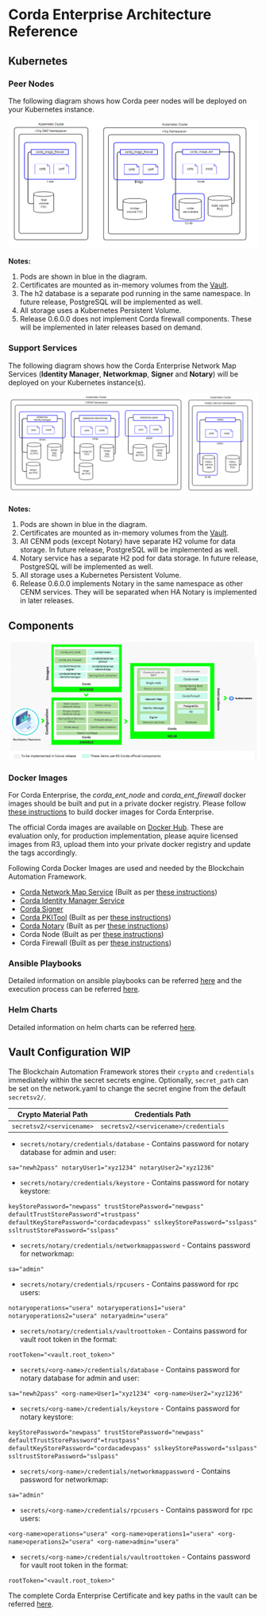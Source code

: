 [//]: # (##############################################################################################)
[//]: # (Copyright Accenture. All Rights Reserved.)
[//]: # (SPDX-License-Identifier: Apache-2.0)
[//]: # (##############################################################################################)

# Corda Enterprise Architecture Reference

## Kubernetes
### Peer Nodes
The following diagram shows how Corda peer nodes will be deployed on your Kubernetes instance.

![Figure: R3 Corda Enterprise Kubernetes Deployment - Peers](../_static/corda-ent-node.png)

**Notes:**
1. Pods are shown in blue in the diagram.
1. Certificates are mounted as in-memory volumes from the [Vault](#vault-config).
1. The h2 database is a separate pod running in the same namespace. In future release, PostgreSQL will be implemented as well.
1. All storage uses a Kubernetes Persistent Volume.
1. Release 0.6.0.0 does not implement Corda firewall components. These will be implemented in later releases based on demand.

### Support Services
The following diagram shows how the Corda Enterprise Network Map Services (**Identity Manager**, **Networkmap**, **Signer** and **Notary**) will be deployed on your Kubernetes instance(s).

![Figure: R3 Corda Kubernetes Deployment - CENM Services](../_static/corda-ent-support-services.png)

**Notes:**
1. Pods are shown in blue in the diagram.
1. Certificates are mounted as in-memory volumes from the [Vault](#vault-config).
1. All CENM pods (except Notary) have separate H2 volume for data storage. In future release, PostgreSQL will be implemented as well.
1. Notary service has a separate H2 pod for data storage. In future release, PostgreSQL will be implemented as well.
1. All storage uses a Kubernetes Persistent Volume.
1. Release 0.6.0.0 implements Notary in the same namespace as other CENM services. They will be separated when HA Notary is implemented in later releases.

## Components
![Figure: Corda Enterprise Components](../../images/hyperledger-bevel-corda-ent.png)

### Docker Images

For Corda Enterprise, the *corda_ent_node* and *corda_ent_firewall* docker images should be built and put in a private docker registry. Please follow [these instructions](https://github.com/Accenture-BAF/corda-kubernetes-deployment/tree/main/docker-images) to build docker images for Corda Enterprise. 

The official Corda images are available on [Docker Hub](https://hub.docker.com/u/corda). These are evaluation only, for production implementation, please aquire licensed images from R3, upload them into your private docker registry and update the tags accordingly.

Following Corda Docker Images are used and needed by the Blockchain Automation Framework.
* [Corda Network Map Service](https://hub.docker.com/r/corda/enterprise-networkmap) (Built as per [these instructions](https://github.com/hyperledger-labs/blockchain-automation-framework/tree/main/platforms/r3-corda-ent/images))
* [Corda Identity Manager Service](https://hub.docker.com/r/corda/enterprise-identitymanager)
* [Corda Signer](https://hub.docker.com/r/corda/enterprise-signer)
* [Corda PKITool](https://hub.docker.com/r/corda/enterprise-pkitool) (Built as per [these instructions](https://github.com/hyperledger-labs/blockchain-automation-framework/tree/main/platforms/r3-corda-ent/images))
* [Corda Notary](https://hub.docker.com/r/corda/notary) (Built as per [these instructions](https://github.com/hyperledger-labs/blockchain-automation-framework/tree/main/platforms/r3-corda-ent/images))
* Corda Node (Built as per [these instructions](https://github.com/Accenture-BAF/corda-kubernetes-deployment/tree/main/docker-images))
* Corda Firewall (Built as per [these instructions](https://github.com/Accenture-BAF/corda-kubernetes-deployment/tree/main/docker-images))

### Ansible Playbooks

Detailed information on ansible playbooks can be referred [here](../developer/corda-ent-ansible) and the execution process can be referred [here](../operations/setting_dlt.md).

### Helm Charts
Detailed information on helm charts can be referred [here](../developer/corda-ent-helmcharts.md).


<a name="vault-config"></a>
## Vault Configuration WIP
The Blockchain Automation Framework stores their `crypto` and `credentials` immediately within the secret secrets engine.
Optionally, `secret_path` can be set on the network.yaml to change the secret engine from the default `secretsv2/`.

| Crypto Material Path | Credentials Path     |
|----------------------|----------------------|
| `secretsv2/<servicename>`      | `secretsv2/<servicename>/credentials` |

*  `secrets/notary/credentials/database` - Contains password for notary database for admin and user:

```
sa="newh2pass" notaryUser1="xyz1234" notaryUser2="xyz1236"
```
*  `secrets/notary/credentials/keystore` - Contains password for notary keystore:

```
keyStorePassword="newpass" trustStorePassword="newpass" defaultTrustStorePassword"=trustpass" defaultKeyStorePassword="cordacadevpass" sslkeyStorePassword="sslpass" ssltrustStorePassword="sslpass"
```
*  `secrets/notary/credentials/networkmappassword` - Contains password for networkmap:

```
sa="admin"
```
*  `secrets/notary/credentials/rpcusers` - Contains password for rpc users:
```
notaryoperations="usera" notaryoperations1="usera" notaryoperations2="usera" notaryadmin="usera"
```
*  `secrets/notary/credentials/vaultroottoken` - Contains password for vault root token in the format:

```
rootToken="<vault.root_token>"
```
*  `secrets/<org-name>/credentials/database` - Contains password for notary database for admin and user:

```
sa="newh2pass" <org-name>User1="xyz1234" <org-name>User2="xyz1236"
```
*  `secrets/<org-name>/credentials/keystore` - Contains password for notary keystore:

```
keyStorePassword="newpass" trustStorePassword="newpass" defaultTrustStorePassword"=trustpass" defaultKeyStorePassword="cordacadevpass" sslkeyStorePassword="sslpass" ssltrustStorePassword="sslpass"
```
*  `secrets/<org-name>/credentials/networkmappassword` - Contains password for networkmap:

```
sa="admin"
```
*  `secrets/<org-name>/credentials/rpcusers` - Contains password for rpc users:

```
<org-name>operations="usera" <org-name>operations1="usera" <org-name>operations2="usera" <org-name>admin="usera"
```
*  `secrets/<org-name>/credentials/vaultroottoken` - Contains password for vault root token in the format:

```
rootToken="<vault.root_token>"
```

The complete Corda Enterprise Certificate and key paths in the vault can be referred [here](certificates_path_list_corda_ent).
